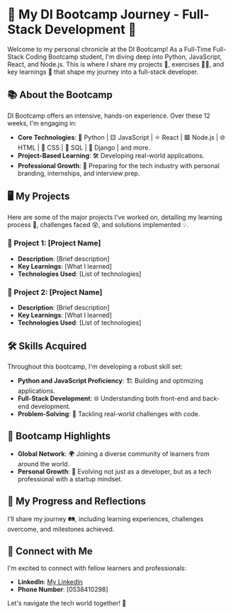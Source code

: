 # 🌟 My DI Bootcamp Journey - Full-Stack Development 🚀

Welcome to my personal chronicle at the DI Bootcamp! As a Full-Time Full-Stack Coding Bootcamp student, I'm diving deep into Python, JavaScript, React, and Node.js. This is where I share my projects 📁, exercises 🏋️‍♂️, and key learnings 📘 that shape my journey into a full-stack developer.

## 📚 About the Bootcamp

DI Bootcamp offers an intensive, hands-on experience. Over these 12 weeks, I'm engaging in:

- **Core Technologies**: 🐍 Python | 🟨 JavaScript | ⚛️ React | 🟩 Node.js | 🌐 HTML | 🎨 CSS | 💾 SQL | 🚀 Django | and more.
- **Project-Based Learning**: 🛠️ Developing real-world applications.
- **Professional Growth**: 💼 Preparing for the tech industry with personal branding, internships, and interview prep.

## 🖥️ My Projects

Here are some of the major projects I've worked on, detailing my learning process 🤔, challenges faced 😵, and solutions implemented 💡.

### 📌 Project 1: [Project Name]
- **Description**: [Brief description]
- **Key Learnings**: [What I learned]
- **Technologies Used**: [List of technologies]

### 📌 Project 2: [Project Name]
- **Description**: [Brief description]
- **Key Learnings**: [What I learned]
- **Technologies Used**: [List of technologies]

## 🛠 Skills Acquired

Throughout this bootcamp, I'm developing a robust skill set:

- **Python and JavaScript Proficiency**: 🏗 Building and optimizing applications.
- **Full-Stack Development**: 🌐 Understanding both front-end and back-end development.
- **Problem-Solving**: 🧩 Tackling real-world challenges with code.

## 🌟 Bootcamp Highlights

- **Global Network**: 🌍 Joining a diverse community of learners from around the world.
- **Personal Growth**: 🌱 Evolving not just as a developer, but as a tech professional with a startup mindset.

## 💭 My Progress and Reflections

I'll share my journey 🛤, including learning experiences, challenges overcome, and milestones achieved.

## 🤝 Connect with Me

I'm excited to connect with fellow learners and professionals:

- **LinkedIn**: [My LinkedIn](Your-LinkedIn-URL)
- **Phone Number**: [0538410298]

Let's navigate the tech world together! 🚀

